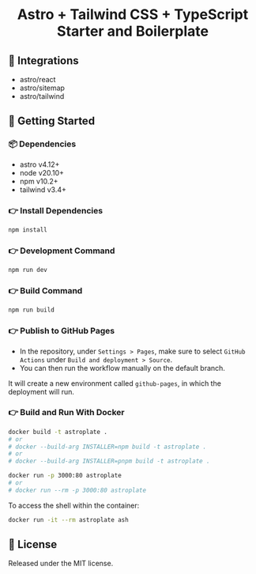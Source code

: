 <h1 align=center>Astro + Tailwind CSS + TypeScript Starter and Boilerplate</h1>

## 🔗 Integrations

- astro/react
- astro/sitemap
- astro/tailwind

## 🚀 Getting Started

### 📦 Dependencies

- astro v4.12+
- node v20.10+
- npm v10.2+
- tailwind v3.4+

### 👉 Install Dependencies

```bash
npm install
```

### 👉 Development Command

```bash
npm run dev
```

### 👉 Build Command

```bash
npm run build
```

### 👉 Publish to GitHub Pages

- In the repository, under `Settings > Pages`, make sure to select `GitHub Actions` under `Build and deployment > Source`.
- You can then run the workflow manually on the default branch.

It will create a new environment called `github-pages`, in which the deployment will run.

### 👉 Build and Run With Docker

```bash
docker build -t astroplate .
# or
# docker --build-arg INSTALLER=npm build -t astroplate .
# or
# docker --build-arg INSTALLER=pnpm build -t astroplate .

docker run -p 3000:80 astroplate
# or
# docker run --rm -p 3000:80 astroplate
```

To access the shell within the container:

```bash
docker run -it --rm astroplate ash
```

<!-- licence -->

## 📝 License

Released under the MIT license.
